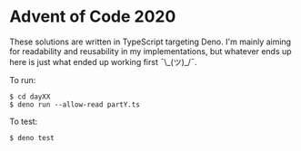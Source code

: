 # Advent of Code 2020

These solutions are written in TypeScript targeting Deno. I'm mainly aiming for
readability and reusability in my implementations, but whatever ends up here is
just what ended up working first ¯\\\_(ツ)\_/¯.

To run:

```console
$ cd dayXX
$ deno run --allow-read partY.ts
```

To test:

```console
$ deno test
```
